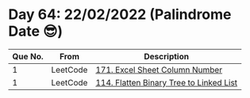 # Day 64: 22/02/2022 (Palindrome Date 😎)

| Que No. | From | Description |
| --- | --- | --- |
| 1 | LeetCode | [171. Excel Sheet Column Number](https://leetcode.com/problems/excel-sheet-column-number/) |
| 1 | LeetCode | [114. Flatten Binary Tree to Linked List](https://leetcode.com/problems/flatten-binary-tree-to-linked-list/) |
